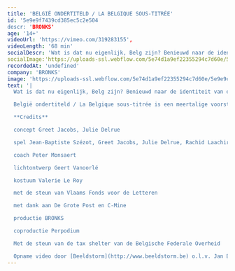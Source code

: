 ```yaml
---
title: 'BELGIË ONDERTITELD / LA BELGIQUE SOUS-TITRÉE'
id: '5e9e9f7439cd385ec5c2e504
descr: 'BRONKS'
age: '14+'
videoUrl: 'https://vimeo.com/319283155',
videoLength: '68 min'
socialDescr: 'Wat is dat nu eigenlijk, Belg zijn? Benieuwd naar de identiteit van een land dat vaak afgeschilderd wordt als ‘Absurdistan’, trokken theatermakers Greet Jacobs en Julie Delrue een jaar lang België rond. Ze interviewden zo veel mogelijk verschillende, boeiende Belgen in alle uithoeken van het land, op zoek naar de raakpunten en de schoonheid achter al die schijnbare tegenstellingen. Het resultaat is een theaterportret dat de ziel van ons landje blootlegt. Vijf acteurs transformeren onophoudelijk: van een minister-President tot een Middelkerkse visser, van een Brusselse puber tot een Limburgse oma, van een moeder van vier kinderen met Marokkaanse roots tot een 6-jarige koekjesverslinder.België ondertiteld / La Belgique sous-titrée is een meertalige voorstelling waarbij humor en zelfrelativering nooit ver weg zijn en niemand onberoerd naar buiten gaat.'
socialImage:'https://uploads-ssl.webflow.com/5e74d1a9ef22355294c7d60e/5e9e9cea3372e71274927834_Bronks_Belgieondertiteld_c_ClaraHermans.jpg'
recordedAt: 'undefined'
company: 'BRONKS'
image: 'https://uploads-ssl.webflow.com/5e74d1a9ef22355294c7d60e/5e9e9cea3372e71274927834_Bronks_Belgieondertiteld_c_ClaraHermans.jpg'
text: '|
  Wat is dat nu eigenlijk, Belg zijn? Benieuwd naar de identiteit van een land dat vaak afgeschilderd wordt als ‘Absurdistan’, trokken theatermakers Greet Jacobs en Julie Delrue een jaar lang België rond. Ze interviewden zo veel mogelijk verschillende, boeiende Belgen in alle uithoeken van het land, op zoek naar de raakpunten en de schoonheid achter al die schijnbare tegenstellingen. Het resultaat is een theaterportret dat de ziel van ons landje blootlegt. Vijf acteurs transformeren onophoudelijk: van een minister-President tot een Middelkerkse visser, van een Brusselse puber tot een Limburgse oma, van een moeder van vier kinderen met Marokkaanse roots tot een 6-jarige koekjesverslinder.

  België ondertiteld / La Belgique sous-titrée is een meertalige voorstelling waarbij humor en zelfrelativering nooit ver weg zijn en niemand onberoerd naar buiten gaat.

  **Credits**

  concept Greet Jacobs, Julie Delrue

  spel Jean-Baptiste Szézot, Greet Jacobs, Julie Delrue, Rachid Laachir en Arber Aliaj (stage)

  coach Peter Monsaert

  lichtontwerp Geert Vanoorlé

  kostuum Valerie Le Roy

  met de steun van Vlaams Fonds voor de Letteren

  met dank aan De Grote Post en C-Mine

  productie BRONKS

  coproductie Perpodium

  Met de steun van de tax shelter van de Belgische Federale Overheid

  Opname video door [Beeldstorm](http://www.beeldstorm.be) o.l.v. Jan Bosteels'
---
```

